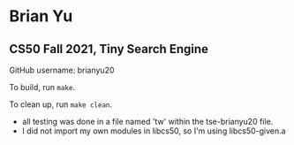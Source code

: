 # Brian Yu
## CS50 Fall 2021, Tiny Search Engine

GitHub username: brianyu20

To build, run `make`.

To clean up, run `make clean`.

* all testing was done in a file named 'tw' within the tse-brianyu20 file. 
* I did not import my own modules in libcs50, so I'm using libcs50-given.a